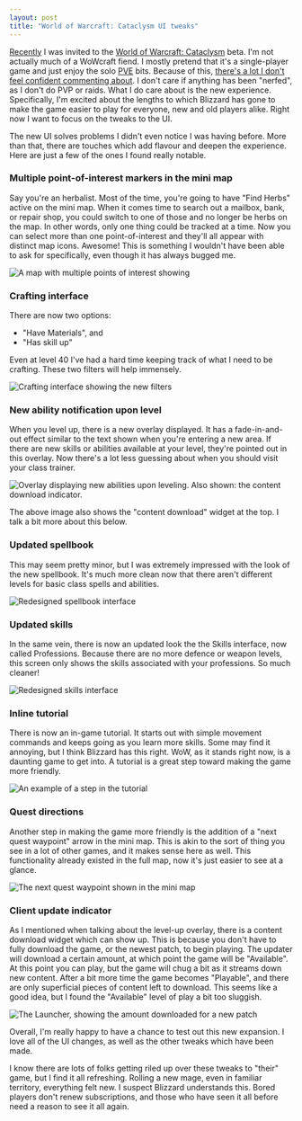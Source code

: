```yaml
---
layout: post
title: "World of Warcraft: Cataclysm UI tweaks"
---
```


[Recently](https://twitter.com/#!/gavinanderegg/status/25433483259) I was invited to the [World of Warcraft: Cataclysm](http://www.worldofwarcraft.com/cataclysm/) beta. I'm not actually much of a WoWcraft fiend. I mostly pretend that it's a single-player game and just enjoy the solo [PVE](http://en.wikipedia.org/wiki/Player_versus_environment) bits. Because of this, [there's a lot I don't feel confident commenting about](http://wow.joystiq.com/2010/03/01/cataclysm-stat-and-system-changes-revealed/). I don't care if anything has been "nerfed", as I don't do PVP or raids. What I do care about is the new experience. Specifically, I'm excited about the lengths to which Blizzard has gone to make the game easier to play for everyone, new and old players alike. Right now I want to focus on the tweaks to the UI.

The new UI solves problems I didn't even notice I was having before. More than that, there are touches which add flavour and deepen the experience. Here are just a few of the ones I found really notable.




### Multiple point-of-interest markers in the mini map
Say you're an herbalist. Most of the time, you're going to have "Find Herbs" active on the mini map. When it comes time to search out a mailbox, bank, or repair shop, you could switch to one of those and no longer be herbs on the map. In other words, only one thing could be tracked at a time. Now you can select more than one point-of-interest and they'll all appear with distinct map icons. Awesome! This is something I wouldn't have been able to ask for specifically, even though it has always bugged me.

<p class="centerImage"><img src="http://anderegg.s3.amazonaws.com/wow-ui/points-of-interest.jpg" alt="A map with multiple points of interest showing" title="A map with multiple points of interest showing"></p>




### Crafting interface
There are now two options:

* "Have Materials", and
* "Has skill up"

Even at level 40 I've had a hard time keeping track of what I need to be crafting. These two filters will help immensely.

<p class="centerImage"><img src="http://anderegg.s3.amazonaws.com/wow-ui/crafting.jpg" alt="Crafting interface showing the new filters" title="Crafting interface showing the new filters"></p>




### New ability notification upon level
When you level up, there is a new overlay displayed. It has a fade-in-and-out effect similar to the text shown when you're entering a new area. If there are new skills or abilities available at your level, they're pointed out in this overlay. Now there's a lot less guessing about when you should visit your class trainer.

<p class="centerImage"><img src="http://anderegg.s3.amazonaws.com/wow-ui/level.jpg" alt="Overlay displaying new abilities upon leveling. Also shown: the content download indicator." title="Overlay displaying new abilities upon leveling. Also shown: the content download indicator."></p>

The above image also shows the "content download" widget at the top. I talk a bit more about this below.




### Updated spellbook
This may seem pretty minor, but I was extremely impressed with the look of the new spellbook. It's much more clean now that there aren't different levels for basic class spells and abilities.

<p class="centerImage"><img src="http://anderegg.s3.amazonaws.com/wow-ui/spellbook.jpg" alt="Redesigned spellbook interface" title="Redesigned spellbook interface"></p>



### Updated skills
In the same vein, there is now an updated look the the Skills interface, now called Professions. Because there are no more defence or weapon levels, this screen only shows the skills associated with your professions. So much cleaner!

<p class="centerImage"><img src="http://anderegg.s3.amazonaws.com/wow-ui/skills.jpg" alt="Redesigned skills interface" title="Redesigned skills interface"></p>




### Inline tutorial
There is now an in-game tutorial. It starts out with simple movement commands and keeps going as you learn more skills. Some may find it annoying, but I think Blizzard has this right. WoW, as it stands right now, is a daunting game to get into. A tutorial is a great step toward making the game more friendly.

<p class="centerImage"><img src="http://anderegg.s3.amazonaws.com/wow-ui/tutorial.jpg" alt="An example of a step in the tutorial" title="An example of a step in the tutorial"></p>




### Quest directions
Another step in making the game more friendly is the addition of a "next quest waypoint" arrow in the mini map. This is akin to the sort of thing you see in a lot of other games, and it makes sense here as well. This functionality already existed in the full map, now it's just easier to see at a glance.

<p class="centerImage"><img src="http://anderegg.s3.amazonaws.com/wow-ui/arrow.jpg" alt="The next quest waypoint shown in the mini map" title="The next quest waypoint shown in the mini map"></p>




### Client update indicator
As I mentioned when talking about the level-up overlay, there is a content download widget which can show up. This is because you don't have to fully download the game, or the newest patch, to begin playing. The updater will download a certain amount, at which point the game will be "Available". At this point you can play, but the game will chug a bit as it streams down new content. After a bit more time the game becomes "Playable", and there are only superficial pieces of content left to download. This seems like a good idea, but I found the "Available" level of play a bit too sluggish.

<p class="centerImage"><img src="http://anderegg.s3.amazonaws.com/wow-ui/download.jpg" alt="The Launcher, showing the amount downloaded for a new patch" title="The Launcher, showing the amount downloaded for a new patch"></p>



Overall, I'm really happy to have a chance to test out this new expansion. I love all of the UI changes, as well as the other tweaks which have been made.

I know there are lots of folks getting riled up over these tweaks to "their" game, but I find it all refreshing. Rolling a new mage, even in familiar territory, everything felt new. I suspect Blizzard understands this. Bored players don't renew subscriptions, and those who have seen it all before need a reason to see it all again.
